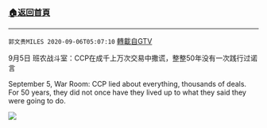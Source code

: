 ﻿###  [:house:返回首頁](https://github.com/ourhimalayas/txt)
---

`郭文贵MILES 2020-09-06T05:07:10` [轉載自GTV](https://gtv.org/web/#/UserInfo/5e596957357cc612d35a8044)

9月5日 班农战斗室：CCP在成千上万次交易中撒谎，整整50年没有一次践行过诺言

September 5, War Room: CCP lied about everything, thousands of deals. For 50 years, they did not once have they lived up to what they said they were going to do.

[![](https://filegroup.gtv.org/cdn-cgi/image/width=600/https://filegroup.gtv.org/group3/default/20200906/05/07/0/93161c366b6f0e8102af3874c1d796a7)](https://filegroup.gtv.org/group3/default/20200906/05/07/0/b3ee25b1e7595e0e805ad04a34881aad.MOV)